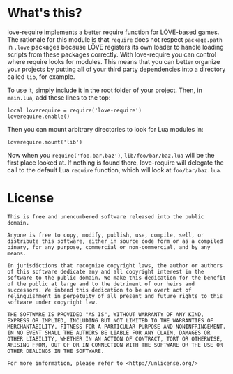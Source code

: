 # What's this?

love-require implements a better require function for LÖVE-based games. The
rationale for this module is that `require` does not respect `package.path` in
`.love` packages because LÖVE registers its own loader to handle loading
scripts from these packages correctly. With love-require you can control where
require looks for modules. This means that you can better organize your
projects by putting all of your third party dependencies into a directory called
`lib`, for example.

To use it, simply include it in the root folder of your project. Then, in
`main.lua`, add these lines to the top:

    local loverequire = require('love-require')
    loverequire.enable()

Then you can mount arbitrary directories to look for Lua modules in:

    loverequire.mount('lib')

Now when you `require('foo.bar.baz')`, `lib/foo/bar/baz.lua` will be the first
place looked at. If nothing is found there, love-require will delegate the call
to the default Lua `require` function, which will look at `foo/bar/baz.lua`.

# License

    This is free and unencumbered software released into the public domain.
    
    Anyone is free to copy, modify, publish, use, compile, sell, or
    distribute this software, either in source code form or as a compiled
    binary, for any purpose, commercial or non-commercial, and by any
    means.
    
    In jurisdictions that recognize copyright laws, the author or authors
    of this software dedicate any and all copyright interest in the
    software to the public domain. We make this dedication for the benefit
    of the public at large and to the detriment of our heirs and
    successors. We intend this dedication to be an overt act of
    relinquishment in perpetuity of all present and future rights to this
    software under copyright law.
    
    THE SOFTWARE IS PROVIDED "AS IS", WITHOUT WARRANTY OF ANY KIND,
    EXPRESS OR IMPLIED, INCLUDING BUT NOT LIMITED TO THE WARRANTIES OF
    MERCHANTABILITY, FITNESS FOR A PARTICULAR PURPOSE AND NONINFRINGEMENT.
    IN NO EVENT SHALL THE AUTHORS BE LIABLE FOR ANY CLAIM, DAMAGES OR
    OTHER LIABILITY, WHETHER IN AN ACTION OF CONTRACT, TORT OR OTHERWISE,
    ARISING FROM, OUT OF OR IN CONNECTION WITH THE SOFTWARE OR THE USE OR
    OTHER DEALINGS IN THE SOFTWARE.
    
    For more information, please refer to <http://unlicense.org/>
